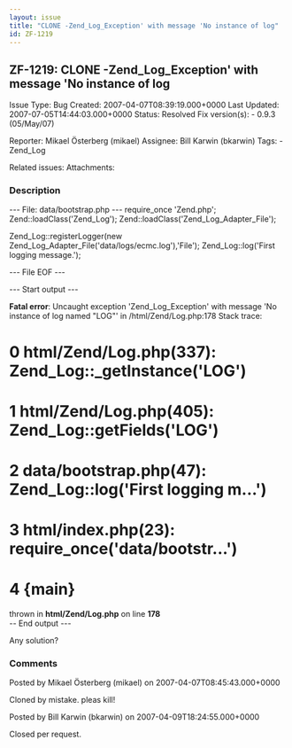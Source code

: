 ```yaml
---
layout: issue
title: "CLONE -Zend_Log_Exception' with message 'No instance of log"
id: ZF-1219
---
```


ZF-1219: CLONE -Zend\_Log\_Exception' with message 'No instance of log
----------------------------------------------------------------------

 Issue Type: Bug Created: 2007-04-07T08:39:19.000+0000 Last Updated: 2007-07-05T14:44:03.000+0000 Status: Resolved Fix version(s): - 0.9.3 (05/May/07)
 
 Reporter:  Mikael Österberg (mikael)  Assignee:  Bill Karwin (bkarwin)  Tags: - Zend\_Log
 
 Related issues: 
 Attachments: 
### Description

--- File: data/bootstrap.php --- require\_once 'Zend.php'; Zend::loadClass('Zend\_Log'); Zend::loadClass('Zend\_Log\_Adapter\_File');

Zend\_Log::registerLogger(new Zend\_Log\_Adapter\_File('data/logs/ecmc.log'),'File'); Zend\_Log::log('First logging message.');

--- File EOF ---

--- Start output ---

**Fatal error**: Uncaught exception 'Zend\_Log\_Exception' with message 'No instance of log named "LOG"' in /html/Zend/Log.php:178 Stack trace:

0 html/Zend/Log.php(337): Zend\_Log::\_getInstance('LOG')
=========================================================

1 html/Zend/Log.php(405): Zend\_Log::getFields('LOG')
=====================================================

2 data/bootstrap.php(47): Zend\_Log::log('First logging m...')
==============================================================

3 html/index.php(23): require\_once('data/bootstr...')
======================================================

4 {main}
========

thrown in **html/Zend/Log.php** on line **178**  
 -- End output ---

Any solution?

 

 

### Comments

Posted by Mikael Österberg (mikael) on 2007-04-07T08:45:43.000+0000

Cloned by mistake. pleas kill!

 

 

Posted by Bill Karwin (bkarwin) on 2007-04-09T18:24:55.000+0000

Closed per request.

 

 